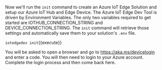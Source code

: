Now we'll run the `init` command to create an Azure IoT Edge Solution and setup our Azure IoT Hub and Edge Device. The Azure IoT Edge Dev Tool is driven by Environment Variables. The only two variables required to get started are IOTHUB_CONNECTION_STRING and DEVICE_CONNECTION_STRING.  The `init` command will retrieve those settings and automatically save them to your solution's `.env` file.

`iotedgedev init`{{execute}}

You will be asked to open a browser and go to https://aka.ms/devicelogin and enter a code. You will then need to login to your Azure account. Complete the login process and then come back here.

